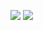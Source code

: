 ![](https://github.com/ratewalamit/Machine-Learning-Specialization-Coursera/blob/505dfb62e1cd34b57fa905b047b07dfa2f2a14c2/C2%20-%20Advanced%20Learning%20Algorithms/week2/Practice-Quiz-Activation-Functions/ss1.png)
![](https://github.com/ratewalamit/Machine-Learning-Specialization-Coursera/blob/505dfb62e1cd34b57fa905b047b07dfa2f2a14c2/C2%20-%20Advanced%20Learning%20Algorithms/week2/Practice-Quiz-Activation-Functions/ss2.png)